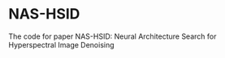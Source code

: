 # NAS-HSID
The code for paper NAS-HSID: Neural Architecture Search for Hyperspectral Image Denoising
